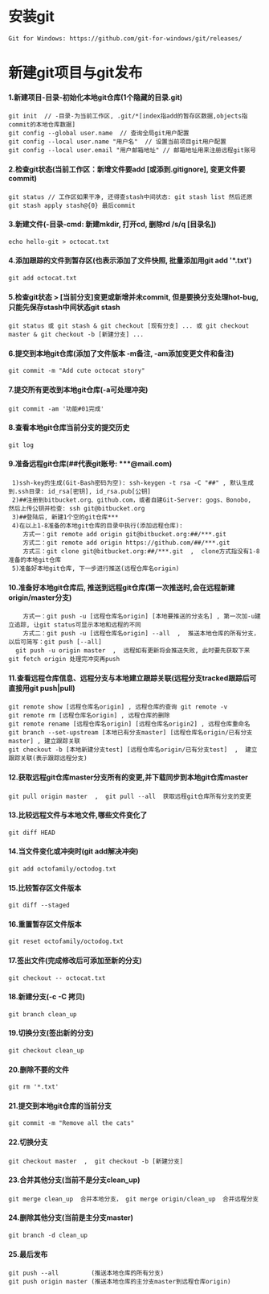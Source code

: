
# **安装git**

~~~
Git for Windows: https://github.com/git-for-windows/git/releases/
~~~


# 新建git项目与git发布


####  1.新建项目-目录-初始化本地git仓库(1个隐藏的目录.git)

~~~
git init  // -目录-为当前工作区, .git/*[index指add的暂存区数据,objects指commit的本地仓库数据]
git config --global user.name  // 查询全局git用户配置
git config --local user.name "用户名"  // 设置当前项目git用户配置
git config --local user.email "用户邮箱地址" // 邮箱地址用来注册远程git账号
~~~

####  2.检查git状态(当前工作区：新增文件要add [或添到.gitignore], 变更文件要commit)

~~~
git status // 工作区如果干净, 还得查stash中间状态: git stash list 然后还原git stash apply stash@{0} 最后commit
~~~

####  3.新建文件(-目录-cmd: 新建mkdir, 打开cd, 删除rd /s/q [目录名])

~~~
echo hello-git > octocat.txt
~~~

####  4.添加跟踪的文件到暂存区(也表示添加了文件快照, 批量添加用git add '*.txt')

~~~
git add octocat.txt
~~~

####  5.检查git状态 > [当前分支]变更或新增并未commit, 但是要换分支处理hot-bug, 只能先保存stash中间状态git stash

~~~
git status 或 git stash & git checkout [现有分支] ... 或 git checkout master & git checkout -b [新建分支] ...
~~~

####  6.提交到本地git仓库(添加了文件版本 -m备注, -am添加变更文件和备注)

~~~
git commit -m "Add cute octocat story"
~~~

####  7.提交所有更改到本地git仓库(-a可处理冲突)

~~~
git commit -am '功能#01完成'
~~~

####  8.查看本地git仓库当前分支的提交历史

~~~
git log
~~~

####  9.准备远程git仓库(##代表git账号: ***@mail.com)

~~~
 1)ssh-key的生成(Git-Bash密码为空): ssh-keygen -t rsa -C "##" , 默认生成到.ssh目录: id_rsa[密钥], id_rsa.pub[公钥]
 2)##注册到bitbucket.org、github.com，或者自建Git-Server: gogs、Bonobo,  然后上传公钥并检查: ssh git@bitbucket.org
 3)##登陆后, 新建1个空的git仓库***
 4)在以上1-8准备的本地git仓库的目录中执行(添加远程仓库):
    方式一：git remote add origin git@bitbucket.org:##/***.git
    方式二：git remote add origin https://github.com/##/***.git
    方式三：git clone git@bitbucket.org:##/***.git  ,  clone方式指没有1-8准备的本地git仓库
 5)准备好本地git仓库, 下一步进行推送(远程仓库名origin)
~~~

####  10.准备好本地git仓库后, 推送到远程git仓库(第一次推送时,会在远程新建origin/master分支)

~~~
    方式一：git push -u [远程仓库名origin] [本地要推送的分支名] , 第一次加-u建立追踪, 让git status可显示本地和远程的不同
    方式二：git push -u [远程仓库名origin] --all  ,  推送本地仓库的所有分支，以后可简写：git push [--all]
  git push -u origin master  ,  远程如有更新将会推送失败, 此时要先获取下来 git fetch origin 处理完冲突再push
~~~

####  11.查看远程仓库信息、远程分支与本地建立跟踪关联(远程分支tracked跟踪后可直接用git push|pull)

~~~
git remote show [远程仓库名origin] , 远程仓库的查询 git remote -v
git remote rm [远程仓库名origin] , 远程仓库的删除
git remote rename [远程仓库名origin] [远程仓库名origin2] , 远程仓库重命名
git branch --set-upstream [本地已有分支master] [远程仓库名origin/已有分支master] , 建立跟踪关联
git checkout -b [本地新建分支test] [远程仓库名origin/已有分支test]  ,  建立跟踪关联(表示跟踪远程分支)
~~~

####  12.获取远程git仓库master分支所有的变更,并下载同步到本地git仓库master

~~~
git pull origin master  ,  git pull --all  获取远程git仓库所有分支的变更
~~~

####  13.比较远程文件与本地文件,哪些文件变化了

~~~
git diff HEAD
~~~

####  14.当文件变化或冲突时(git add解决冲突)

~~~
git add octofamily/octodog.txt
~~~

####  15.比较暂存区文件版本

~~~
git diff --staged
~~~

####  16.重置暂存区文件版本

~~~
git reset octofamily/octodog.txt
~~~

####  17.签出文件(完成修改后可添加至新的分支)

~~~
git checkout -- octocat.txt
~~~

####  18.新建分支(-c -C 拷贝)

~~~
git branch clean_up
~~~

####  19.切换分支(签出新的分支)

~~~
git checkout clean_up
~~~

####  20.删除不要的文件

~~~
git rm '*.txt'
~~~

####  21.提交到本地git仓库的当前分支

~~~
git commit -m "Remove all the cats"
~~~

####  22.切换分支

~~~
git checkout master  ,  git checkout -b [新建分支]
~~~

####  23.合并其他分支(当前不是分支clean_up)

~~~
git merge clean_up  合并本地分支， git merge origin/clean_up  合并远程分支
~~~

####  24.删除其他分支(当前是主分支master)

~~~
git branch -d clean_up
~~~

####  25.最后发布

~~~
git push --all         (推送本地仓库的所有分支)
git push origin master (推送本地仓库的主分支master到远程仓库origin)
~~~

